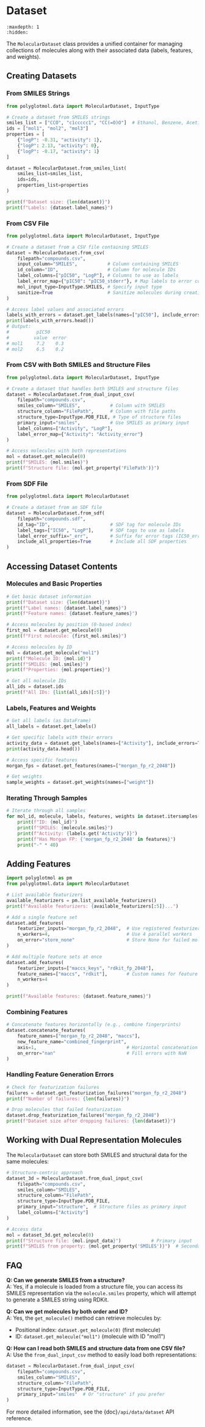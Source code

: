 # Dataset

```{toctree}
:maxdepth: 1
:hidden:

```

The `MolecularDataset` class provides a unified container for managing collections of molecules along with their associated data (labels, features, and weights).

## Creating Datasets

### From SMILES Strings

```python
from polyglotmol.data import MolecularDataset, InputType

# Create a dataset from SMILES strings
smiles_list = ["CCO", "c1ccccc1", "CC(=O)O"]  # Ethanol, Benzene, Acetic acid
ids = ["mol1", "mol2", "mol3"]
properties = [
    {"logP": -0.31, "activity": 1},
    {"logP": 2.13, "activity": 0},
    {"logP": -0.17, "activity": 1}
]

dataset = MolecularDataset.from_smiles_list(
    smiles_list=smiles_list,
    ids=ids,
    properties_list=properties
)

print(f"Dataset size: {len(dataset)}")
print(f"Labels: {dataset.label_names}")
```

### From CSV File

```python
from polyglotmol.data import MolecularDataset, InputType

# Create a dataset from a CSV file containing SMILES
dataset = MolecularDataset.from_csv(
    filepath="compounds.csv",
    input_column="SMILES",           # Column containing SMILES
    id_column="ID",                  # Column for molecule IDs
    label_columns=["pIC50", "LogP"], # Columns to use as labels
    label_error_map={"pIC50": "pIC50_stderr"}, # Map labels to error columns
    mol_input_type=InputType.SMILES, # Specify input type
    sanitize=True                    # Sanitize molecules during creation
)

# Access label values and associated errors
labels_with_errors = dataset.get_labels(names=["pIC50"], include_errors=True)
print(labels_with_errors.head())
# Output:
#          pIC50        
#         value  error
# mol1     7.2    0.3
# mol2     6.5    0.2
```

### From CSV with Both SMILES and Structure Files

```python
from polyglotmol.data import MolecularDataset, InputType

# Create a dataset that handles both SMILES and structure files
dataset = MolecularDataset.from_dual_input_csv(
    filepath="compounds.csv",
    smiles_column="SMILES",           # Column with SMILES
    structure_column="FilePath",      # Column with file paths
    structure_type=InputType.PDB_FILE, # Type of structure files 
    primary_input="smiles",           # Use SMILES as primary input
    label_columns=["Activity", "LogP"],
    label_error_map={"Activity": "Activity_error"}
)

# Access molecules with both representations
mol = dataset.get_molecule(0)
print(f"SMILES: {mol.smiles}")
print(f"Structure file: {mol.get_property('FilePath')}")
```

### From SDF File

```python
from polyglotmol.data import MolecularDataset

# Create a dataset from an SDF file
dataset = MolecularDataset.from_sdf(
    filepath="compounds.sdf",
    id_tag="ID",                      # SDF tag for molecule IDs
    label_tags=["IC50", "LogP"],      # SDF tags to use as labels
    label_error_suffix="_err",        # Suffix for error tags (IC50_err)
    include_all_properties=True       # Include all SDF properties
)
```

## Accessing Dataset Contents

### Molecules and Basic Properties

```python
# Get basic dataset information
print(f"Dataset size: {len(dataset)}")
print(f"Label names: {dataset.label_names}")
print(f"Feature names: {dataset.feature_names}")

# Access molecules by position (0-based index)
first_mol = dataset.get_molecule(0)  
print(f"First molecule: {first_mol.smiles}")

# Access molecules by ID
mol = dataset.get_molecule("mol1")
print(f"Molecule ID: {mol.id}")
print(f"SMILES: {mol.smiles}")
print(f"Properties: {mol.properties}")

# Get all molecule IDs
all_ids = dataset.ids
print(f"All IDs: {list(all_ids)[:5]}")
```

### Labels, Features and Weights

```python
# Get all labels (as DataFrame)
all_labels = dataset.get_labels()

# Get specific labels with their errors
activity_data = dataset.get_labels(names=["Activity"], include_errors=True)
print(activity_data.head())

# Access specific features
morgan_fps = dataset.get_features(names=["morgan_fp_r2_2048"])

# Get weights
sample_weights = dataset.get_weights(names=["weight"])
```

### Iterating Through Samples

```python
# Iterate through all samples
for mol_id, molecule, labels, features, weights in dataset.itersamples():
    print(f"ID: {mol_id}")
    print(f"SMILES: {molecule.smiles}")
    print(f"Activity: {labels.get('Activity')}")
    print(f"Has Morgan FP: {'morgan_fp_r2_2048' in features}")
    print("-" * 40)
```

## Adding Features

```python
import polyglotmol as pm
from polyglotmol.data import MolecularDataset

# List available featurizers
available_featurizers = pm.list_available_featurizers()
print(f"Available featurizers: {available_featurizers[:5]}...")

# Add a single feature set 
dataset.add_features(
    featurizer_inputs="morgan_fp_r2_2048",  # Use registered featurizer name
    n_workers=4,                            # Use 4 parallel workers
    on_error="store_none"                   # Store None for failed molecules
)

# Add multiple feature sets at once
dataset.add_features(
    featurizer_inputs=["maccs_keys", "rdkit_fp_2048"],
    feature_names=["maccs", "rdkit"],       # Custom names for feature columns
    n_workers=4
)

print(f"Available features: {dataset.feature_names}")
```

### Combining Features

```python
# Concatenate features horizontally (e.g., combine fingerprints)
dataset.concatenate_features(
    feature_names=["morgan_fp_r2_2048", "maccs"],
    new_feature_name="combined_fingerprint",
    axis=1,                                 # Horizontal concatenation
    on_error="nan"                          # Fill errors with NaN
)
```

### Handling Feature Generation Errors

```python
# Check for featurization failures
failures = dataset.get_featurization_failures("morgan_fp_r2_2048")
print(f"Number of failures: {len(failures)}")

# Drop molecules that failed featurization
dataset.drop_featurization_failures("morgan_fp_r2_2048")
print(f"Dataset size after dropping failures: {len(dataset)}")
```

## Working with Dual Representation Molecules

The `MolecularDataset` can store both SMILES and structural data for the same molecules:

```python
# Structure-centric approach
dataset_3d = MolecularDataset.from_dual_input_csv(
    filepath="compounds.csv",
    smiles_column="SMILES",
    structure_column="FilePath",
    structure_type=InputType.PDB_FILE,
    primary_input="structure",  # Structure files as primary input
    label_columns=["Activity"]
)

# Access data
mol = dataset_3d.get_molecule(0)
print(f"Structure file: {mol.input_data}")           # Primary input
print(f"SMILES from property: {mol.get_property('SMILES')}")  # Secondary input
```

## FAQ

**Q: Can we generate SMILES from a structure?**  
A: Yes, if a molecule is loaded from a structure file, you can access its SMILES representation via the `molecule.smiles` property, which will attempt to generate a SMILES string using RDKit.

**Q: Can we get molecules by both order and ID?**  
A: Yes, the `get_molecule()` method can retrieve molecules by:
- Positional index: `dataset.get_molecule(0)` (first molecule)
- ID: `dataset.get_molecule("mol1")` (molecule with ID "mol1")

**Q: How can I read both SMILES and structure data from one CSV file?**  
A: Use the `from_dual_input_csv` method to easily load both representations:

```python
dataset = MolecularDataset.from_dual_input_csv(
    filepath="compounds.csv",
    smiles_column="SMILES",
    structure_column="FilePath",
    structure_type=InputType.PDB_FILE,
    primary_input="smiles"  # Or "structure" if you prefer
)
```

For more detailed information, see the {doc}`/api/data/dataset` API reference.